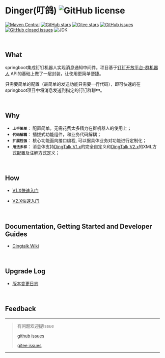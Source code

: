 # Dinger(叮鸽) ![GitHub license](https://img.shields.io/github/license/AnswerAIL/dingtalk-spring-boot-starter)
[![Maven Central](https://img.shields.io/maven-central/v/com.github.answerail/dingtalk-spring-boot-starter)](https://mvnrepository.com/artifact/com.github.answerail/dingtalk-spring-boot-starter)
[![GitHub stars](https://img.shields.io/github/stars/AnswerAIL/dingtalk-spring-boot-starter.svg?style=social)](https://github.com/AnswerAIL/dingtalk-spring-boot-starter)
[![Gitee stars](https://gitee.com/jaemon/dingtalk-spring-boot-starter/badge/star.svg?theme=dark)](https://gitee.com/jaemon/dingtalk-spring-boot-starter)
[![GitHub issues](https://img.shields.io/github/issues/AnswerAIL/dingtalk-spring-boot-starter)](https://github.com/AnswerAIL/dingtalk-spring-boot-starter/issues?q=is%3Aopen+is%3Aissue)
[![GitHub closed issues](https://img.shields.io/github/issues-closed/AnswerAIL/dingtalk-spring-boot-starter)](https://github.com/AnswerAIL/dingtalk-spring-boot-starter/issues?q=is%3Aissue+is%3Aclosed)
![JDK](https://img.shields.io/badge/JDK-%3E=1.8-green?logo=appveyor)

&nbsp;


## What
springboot集成钉钉机器人实现消息通知中间件。项目基于[钉钉开放平台-群机器人](https://ding-doc.dingtalk.com/doc#/serverapi3/iydd5) API的基础上做了一层封装，让使用更简单便捷。

只需要简单的配置（最简单的发送功能只需要一行代码），即可快速的在springboot项目中将消息发送到指定的钉钉群聊中。


&nbsp;


## Why
 - **`上手简单`**： 配置简单，无需花费太多精力在群机器人的使用上；
 - **`代码解耦`**： 插拔式功能组件，和业务代码解耦；
 - **`扩展性强`**： 核心功能面向接口编程, 可以据具体业务对功能进行定制化；
 - **`用法多样`**： 消息体支持[DingTalk V1.x](https://github.com/AnswerAIL/dingtalk-spring-boot-starter/wiki/Docs-for-DingTalk-1.x)的完全自定义和[DingTalk V2.x](https://github.com/AnswerAIL/dingtalk-spring-boot-starter/wiki/Docs-for-DingTalk-2.x)的XML方式配置及注解方式定义；


&nbsp;


## How
- [V1.X快速入门](https://github.com/AnswerAIL/dingtalk-spring-boot-starter/wiki/Getting-Started-V1.x)

- [V2.X快速入门](https://github.com/AnswerAIL/dingtalk-spring-boot-starter/wiki/Getting-Started-V2.x)


&nbsp;

## Documentation, Getting Started and Developer Guides
- [Dingtalk Wiki](https://github.com/AnswerAIL/dingtalk-spring-boot-starter/wiki)

&nbsp;


## Upgrade Log
- [版本变更日志](https://github.com/AnswerAIL/dingtalk-spring-boot-starter/wiki/Dingtalk-Upgrade-Log)



&nbsp;


## Feedback
***
> 有问题欢迎提Issue
>
> [github issues](https://github.com/AnswerAIL/dingtalk-spring-boot-starter/issues)
>
> [gitee issues](https://gitee.com/jaemon/dingtalk-spring-boot-starter/issues)
***

&nbsp;
